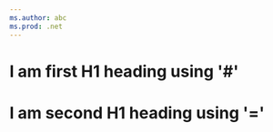 ```yaml
---
ms.author: abc
ms.prod: .net
---
```


# I am first H1 heading using '#'
I am second  H1 heading using '='
========